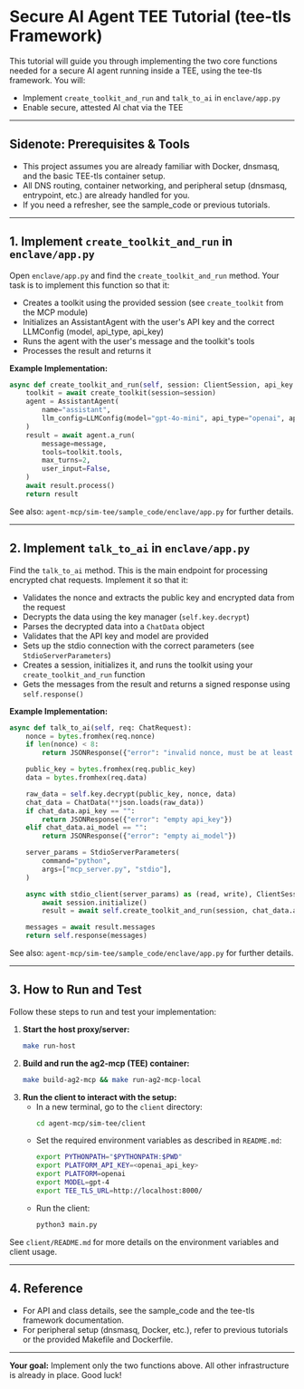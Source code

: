 # Secure AI Agent TEE Tutorial (tee-tls Framework)

This tutorial will guide you through implementing the two core functions needed for a secure AI agent running inside a TEE, using the tee-tls framework. You will:
- Implement `create_toolkit_and_run` and `talk_to_ai` in `enclave/app.py`
- Enable secure, attested AI chat via the TEE

---

## Sidenote: Prerequisites & Tools
- This project assumes you are already familiar with Docker, dnsmasq, and the basic TEE-tls container setup.
- All DNS routing, container networking, and peripheral setup (dnsmasq, entrypoint, etc.) are already handled for you.
- If you need a refresher, see the sample_code or previous tutorials.

---

## 1. Implement `create_toolkit_and_run` in `enclave/app.py`

Open `enclave/app.py` and find the `create_toolkit_and_run` method. Your task is to implement this function so that it:

- Creates a toolkit using the provided session (see `create_toolkit` from the MCP module)
- Initializes an AssistantAgent with the user's API key and the correct LLMConfig (model, api_type, api_key)
- Runs the agent with the user's message and the toolkit's tools
- Processes the result and returns it

**Example Implementation:**
```python
async def create_toolkit_and_run(self, session: ClientSession, api_key: str, message: str):
    toolkit = await create_toolkit(session=session)
    agent = AssistantAgent(
        name="assistant",
        llm_config=LLMConfig(model="gpt-4o-mini", api_type="openai", api_key=api_key)
    )
    result = await agent.a_run(
        message=message,
        tools=toolkit.tools,
        max_turns=2,
        user_input=False,
    )
    await result.process()
    return result
```
See also: `agent-mcp/sim-tee/sample_code/enclave/app.py` for further details.

---

## 2. Implement `talk_to_ai` in `enclave/app.py`

Find the `talk_to_ai` method. This is the main endpoint for processing encrypted chat requests. Implement it so that it:

- Validates the nonce and extracts the public key and encrypted data from the request
- Decrypts the data using the key manager (`self.key.decrypt`)
- Parses the decrypted data into a `ChatData` object
- Validates that the API key and model are provided
- Sets up the stdio connection with the correct parameters (see `StdioServerParameters`)
- Creates a session, initializes it, and runs the toolkit using your `create_toolkit_and_run` function
- Gets the messages from the result and returns a signed response using `self.response()`

**Example Implementation:**
```python
async def talk_to_ai(self, req: ChatRequest):
    nonce = bytes.fromhex(req.nonce)
    if len(nonce) < 8:
        return JSONResponse({"error": "invalid nonce, must be at least 8 characters long"})

    public_key = bytes.fromhex(req.public_key)
    data = bytes.fromhex(req.data)

    raw_data = self.key.decrypt(public_key, nonce, data)
    chat_data = ChatData(**json.loads(raw_data))
    if chat_data.api_key == "":
        return JSONResponse({"error": "empty api_key"})
    elif chat_data.ai_model == "":
        return JSONResponse({"error": "empty ai_model"})

    server_params = StdioServerParameters(
        command="python",
        args=["mcp_server.py", "stdio"],
    )

    async with stdio_client(server_params) as (read, write), ClientSession(read, write) as session:
        await session.initialize()
        result = await self.create_toolkit_and_run(session, chat_data.api_key, chat_data.message)

    messages = await result.messages
    return self.response(messages)
```
See also: `agent-mcp/sim-tee/sample_code/enclave/app.py` for further details.

---

## 3. How to Run and Test

Follow these steps to run and test your implementation:

1. **Start the host proxy/server:**
   ```bash
   make run-host
   ```
2. **Build and run the ag2-mcp (TEE) container:**
   ```bash
   make build-ag2-mcp && make run-ag2-mcp-local
   ```
3. **Run the client to interact with the setup:**
   - In a new terminal, go to the `client` directory:
     ```bash
     cd agent-mcp/sim-tee/client
     ```
   - Set the required environment variables as described in `README.md`:
     ```bash
     export PYTHONPATH="$PYTHONPATH:$PWD"
     export PLATFORM_API_KEY=<openai_api_key>
     export PLATFORM=openai
     export MODEL=gpt-4
     export TEE_TLS_URL=http://localhost:8000/
     ```
   - Run the client:
     ```bash
     python3 main.py
     ```

See `client/README.md` for more details on the environment variables and client usage.

---

## 4. Reference
- For API and class details, see the sample_code and the tee-tls framework documentation.
- For peripheral setup (dnsmasq, Docker, etc.), refer to previous tutorials or the provided Makefile and Dockerfile.

---

**Your goal:** Implement only the two functions above. All other infrastructure is already in place. Good luck! 
